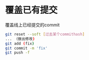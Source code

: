 # 覆盖已有提交

覆盖线上已经提交的commit

```bash
git reset --soft [过去某个commithash]
... （做出修改)
git add (fix)
git commit -m 'fix'
git push -f
```



